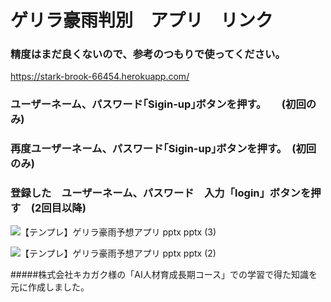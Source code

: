 # ゲリラ豪雨判別　アプリ　リンク　　
### 精度はまだ良くないので、参考のつもりで使ってください。
<https://stark-brook-66454.herokuapp.com/>


### ユーザーネーム、パスワード｢Sigin-up｣ボタンを押す。　　(初回のみ)

### 再度ユーザーネーム、パスワード｢Sigin-up｣ボタンを押す。　(初回のみ)

### 登録した　ユーザーネーム、パスワード　入力「login」ボタンを押す　(2回目以降)

![【テンプレ】ゲリラ豪雨予想アプリ pptx  pptx (3)](https://user-images.githubusercontent.com/89686271/153700260-3365d3f3-66cc-47ef-bd62-7adc2c299717.png)

![【テンプレ】ゲリラ豪雨予想アプリ pptx  pptx (2)](https://user-images.githubusercontent.com/89686271/153700267-520c9d51-6bac-4b39-b407-0d133a9ed804.png)

#####株式会社キカガク様の「AI人材育成長期コース」での学習で得た知識を元に作成しました。
